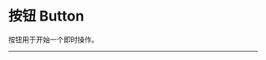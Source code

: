 # 按钮 Button

按钮用于开始一个即时操作。

---

<script setup>
import BtnBasicUse from "./component/btn-basic-use.md"
import BtnIcon from "./component/btn-icon.md"
import BtnShape from "./component/btn-shape.md"
import BtnSize from "./component/btn-size.md"
import BtnStatus from "./component/btn-status.md"
import BtnDisabled from "./component/btn-disabled.md"
import BtnLoading from "./component/btn-loading.md"
import BtnLong from "./component/btn-long.md"
import BtnGroup from "./component/btn-group.md"
import BtnApi from "./component/btn-api.md"
import BtnTip from "./component/btn-tip.md"
</script>

<btn-basic-use />
<btn-icon />
<btn-shape />
<btn-size />
<btn-status />
<btn-disabled />
<btn-loading />
<btn-long />
<btn-group />

<btn-api />
<btn-tip />
